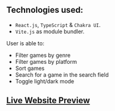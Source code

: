 ## Technologies used:

- `React.js`, `TypeScript` & `Chakra UI`.
- `Vite.js` as module bundler.

User is able to:

* Filter games by genre
* Filter games by platform
* Sort games
* Search for a game in the search field
* Toggle light/dark mode

## [Live Website Preview](https://game-hub-three-zeta.vercel.app)

